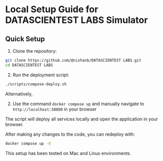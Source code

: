 # Local Setup Guide for DATASCIENTEST LABS Simulator

## Quick Setup

1. Clone the repository:
```bash
git clone https://github.com/@nishanb/DATASCIENTEST LABS.git
cd DATASCIENTEST LABS
```

2. Run the deployment script:
```bash
./scripts/compose-deploy.sh
```

Alternatively,

2. Use the command `docker compose up` and manually navigate to `http://localhost:30080` in your browser

The script will deploy all services locally and open the application in your browser.

After making any changes to the code, you can redeploy with:
```bash
docker compose up -d
```

This setup has been tested on Mac and Linux environments. 